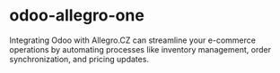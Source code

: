 # odoo-allegro-one

Integrating Odoo with Allegro.CZ can streamline your e-commerce operations by automating processes like inventory management, order synchronization, and pricing updates.
